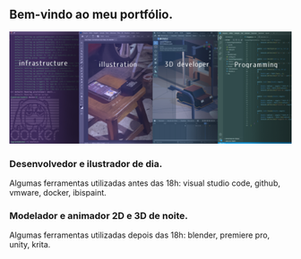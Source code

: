 ## Bem-vindo ao meu portfólio.
![setup](images/geral.png)
### Desenvolvedor e ilustrador de dia.
Algumas ferramentas utilizadas antes das 18h: visual studio code, github, vmware, docker, ibispaint.

### Modelador e animador 2D e 3D de noite.
Algumas ferramentas utilizadas depois das 18h: blender, premiere pro, unity, krita.

<!--
[![Top Langs](https://github-readme-stats.vercel.app/api/top-langs/?username=TheCoolerJoao&layout=compact)](https://github.com/s)


**TheCoolerJoao/TheCoolerJoao** is a ✨ _special_ ✨ repository because its `README.md` (this file) appears on your GitHub profile.

Here are some ideas to get you started:

- 🔭 I’m currently working on ...
- 🌱 I’m currently learning ...
- 👯 I’m looking to collaborate on ...
- 🤔 I’m looking for help with ...
- 💬 Ask me about ...
- 📫 How to reach me: ...
- 😄 Pronouns: ...
- ⚡ Fun fact: ...
-->
